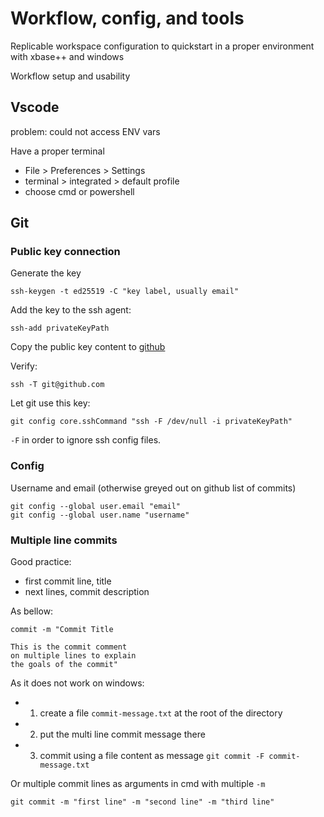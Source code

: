 # Workflow, config, and tools

Replicable workspace configuration to quickstart in a proper environment with xbase++ and windows

Workflow setup and usability

## Vscode

problem: could not access ENV vars

Have a proper terminal
- File > Preferences > Settings 
- terminal > integrated  > default profile
- choose cmd or powershell

## Git

### Public key connection

Generate the key
```
ssh-keygen -t ed25519 -C "key label, usually email"
```

Add the key to the ssh agent:
```
ssh-add privateKeyPath
```

Copy the public key content to [github](https://github.com/settings/keys)

Verify:
```
ssh -T git@github.com
```

Let git use this key:
```
git config core.sshCommand "ssh -F /dev/null -i privateKeyPath"
```

`-F` in order to ignore ssh config files.

### Config

Username and email (otherwise greyed out on github list of commits)
```
git config --global user.email "email"
git config --global user.name "username"
```

### Multiple line commits 

Good practice: 
- first commit line, title
- next lines, commit description

As bellow:
```
commit -m "Commit Title

This is the commit comment
on multiple lines to explain
the goals of the commit"
```

As it does not work on windows:
- 1. create a file `commit-message.txt` at the root of the directory
- 2. put the multi line commit message there
- 3. commit using a file content as message `git commit -F commit-message.txt`

Or multiple commit lines as arguments in cmd with multiple `-m`
```
git commit -m "first line" -m "second line" -m "third line"
```